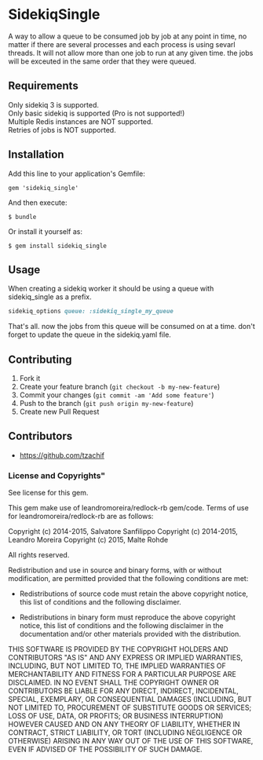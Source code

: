 # SidekiqSingle

A way to allow a queue to be consumed job by job at any point in time, no matter if there are several processes and each process is using sevarl threads. It will not allow more than one job to run at any given time. the jobs will be exceuted in the same order that they were queued.

## Requirements

Only sidekiq 3 is supported.  
Only basic sidekiq is supported (Pro is not supported!)  
Multiple Redis instances are NOT supported.  
Retries of jobs is NOT supported.  

## Installation

Add this line to your application's Gemfile:

    gem 'sidekiq_single'

And then execute:

    $ bundle

Or install it yourself as:

    $ gem install sidekiq_single

## Usage
When creating a sidekiq worker it should be using a queue with sidekiq_single as a prefix.
```ruby
sidekiq_options queue: :sidekiq_single_my_queue
```
That's all. now the jobs from this queue will be consumed on at a time. don't forget to update the queue in the sidekiq.yaml file.

## Contributing

1. Fork it
2. Create your feature branch (`git checkout -b my-new-feature`)
3. Commit your changes (`git commit -am 'Add some feature'`)
4. Push to the branch (`git push origin my-new-feature`)
5. Create new Pull Request

## Contributors
- https://github.com/tzachif

### License and Copyrights"
See license for this gem.

This gem make use of leandromoreira/redlock-rb gem/code.
Terms of use for leandromoreira/redlock-rb are as follows:

Copyright (c) 2014-2015, Salvatore Sanfilippo <antirez at gmail dot com>
Copyright (c) 2014-2015, Leandro Moreira <leandro dot ribeiro dot moreira at gmail dot com>
Copyright (c) 2015,      Malte Rohde <malte dot rohde at flavoursys dot com>

All rights reserved.

Redistribution and use in source and binary forms, with or without
modification, are permitted provided that the following conditions are met:

* Redistributions of source code must retain the above copyright notice,
  this list of conditions and the following disclaimer.

* Redistributions in binary form must reproduce the above copyright notice,
  this list of conditions and the following disclaimer in the documentation
  and/or other materials provided with the distribution.

THIS SOFTWARE IS PROVIDED BY THE COPYRIGHT HOLDERS AND CONTRIBUTORS "AS IS" AND
ANY EXPRESS OR IMPLIED WARRANTIES, INCLUDING, BUT NOT LIMITED TO, THE IMPLIED
WARRANTIES OF MERCHANTABILITY AND FITNESS FOR A PARTICULAR PURPOSE ARE
DISCLAIMED. IN NO EVENT SHALL THE COPYRIGHT OWNER OR CONTRIBUTORS BE LIABLE FOR
ANY DIRECT, INDIRECT, INCIDENTAL, SPECIAL, EXEMPLARY, OR CONSEQUENTIAL DAMAGES
(INCLUDING, BUT NOT LIMITED TO, PROCUREMENT OF SUBSTITUTE GOODS OR SERVICES;
LOSS OF USE, DATA, OR PROFITS; OR BUSINESS INTERRUPTION) HOWEVER CAUSED AND ON
ANY THEORY OF LIABILITY, WHETHER IN CONTRACT, STRICT LIABILITY, OR TORT
(INCLUDING NEGLIGENCE OR OTHERWISE) ARISING IN ANY WAY OUT OF THE USE OF THIS
SOFTWARE, EVEN IF ADVISED OF THE POSSIBILITY OF SUCH DAMAGE.
